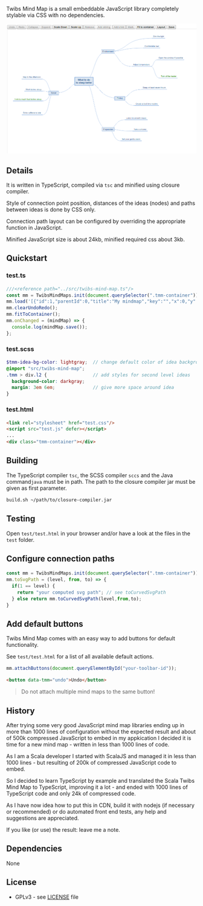 Twibs Mind Map is a small embeddable JavaScript library completely stylable via CSS 
with no dependencies.

![alt text](screenshot.png "Twibs Mind Map")

## Details

It is written in TypeScript, compiled via `tsc` and minified using closure compiler.

Style of connection point position, distances of the ideas (nodes) and paths between
ideas is done by CSS only.

Connection path layout can be configured by overriding the appropriate function in JavaScript.

Minified JavaScript size is about 24kb, minified required css about 3kb.

## Quickstart

### test.ts
```javascript
///<reference path="../src/twibs-mind-map.ts"/>
const mm = TwibsMindMaps.init(document.querySelector(".tmm-container"));
mm.load('[{"id":1,"parentId":0,"title":"My mindmap","key":"","x":0,"y":0,"selected":false,"marked":false,"collapsed":false}]');
mm.clearUndoRedo();
mm.fitToContainer();
mm.onChanged = (mindMap) => {
  console.log(mindMap.save());
};
```
### test.scss
```scss
$tmm-idea-bg-color: lightgray;  // change default color of idea background
@import "src/twibs-mind-map";
.tmm > div.l2 {                 // add styles for second level ideas
  background-color: darkgray;
  margin: 3em 6em;              // give more space around idea 
}
```
### test.html
```html
<link rel="stylesheet" href="test.css"/>
<script src="test.js" defer></script>
...
<div class="tmm-container"></div>
```

## Building

The TypeScript compiler `tsc`, the SCSS compiler `sccs` and the Java command`java` must be in path. The path to the closure compiler jar must be given as first parameter.

```bash
build.sh ~/path/to/closure-compiler.jar
```

## Testing 

Open `test/test.html` in your browser and/or have a look at the files in the `test` folder. 

## Configure connection paths

```javascript
const mm = TwibsMindMaps.init(document.querySelector(".tmm-container"));
mm.toSvgPath = (level, from, to) => {
  if(1 == level) { 
    return "your computed svg path"; // see toCurvedSvgPath
  } else return mm.toCurvedSvgPath(level,from,to);
}
```

## Add default buttons

Twibs Mind Map comes with an easy way to add buttons for default functionality.

See `test/test.html` for a list of all available default actions.
 
```javascript
mm.attachButtons(document.queryElementById("your-toolbar-id"));
```

```html
<button data-tmm="undo">Undo</button>
```

> Do not attach multiple mind maps to the same button!

## History 

After trying some very good JavaScript mind map libraries ending up in more than 1000 lines of configuration 
without the expected result and about of 500k compressed JavaScript to embed in my appkication
I decided it is time for a new mind map - written in less than 1000 lines of code.

As I am a Scala developer I started with ScalaJS and managed it in less than 1000 lines - but resulting of 200k of compressed JavaScript code to embed.

So I decided to learn TypeScript by example and translated the Scala Twibs Mind Map to TypeScript, improving it a lot - and ended with 1000 lines of
TypeScript code and only 24k of compressed code.

As I have now idea how to put this in CDN, build it with nodejs (if necessary or recommended) or do automated front end tests, 
any help and suggestions are appreciated.

If you like (or use) the result: leave me a note.   
 
## Dependencies

None

## License

* GPLv3 - see [LICENSE](LICENSE) file
